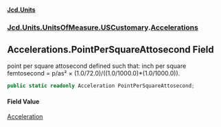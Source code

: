 #### [Jcd.Units](index 'index')
### [Jcd.Units.UnitsOfMeasure.USCustomary](Jcd.Units.UnitsOfMeasure.USCustomary 'Jcd.Units.UnitsOfMeasure.USCustomary').[Accelerations](Accelerations 'Jcd.Units.UnitsOfMeasure.USCustomary.Accelerations')

## Accelerations.PointPerSquareAttosecond Field

point per square attosecond defined such that: inch per square femtosecond = p/as² ×
(1.0/72.0)/((1.0/1000.0)*(1.0/1000.0)).

```csharp
public static readonly Acceleration PointPerSquareAttosecond;
```

#### Field Value
[Acceleration](Acceleration 'Jcd.Units.UnitTypes.Acceleration')